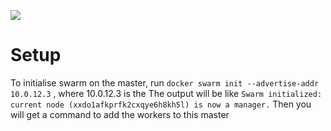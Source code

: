 ![](/dockericon.png)
# Setup
To initialise swarm on the master, run `docker swarm init --advertise-addr 10.0.12.3` , where 10.0.12.3 is the <master-ip> 
The output will be like `Swarm initialized: current node (xxdo1afkprfk2cxqye6h8kh5l) is now a manager.`
Then you will get a command to add the workers to this master

